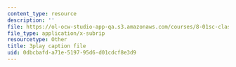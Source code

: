 ```yaml
---
content_type: resource
description: ''
file: https://ol-ocw-studio-app-qa.s3.amazonaws.com/courses/8-01sc-classical-mechanics-fall-2016/0dbcbafda71e519795d6d01cdcf8e3d9_m8_3VwHy7tE.vtt
file_type: application/x-subrip
resourcetype: Other
title: 3play caption file
uid: 0dbcbafd-a71e-5197-95d6-d01cdcf8e3d9
---
```

